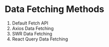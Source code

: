 # Data Fetching Methods

1. Default Fetch API
2. Axios Data Fetching
3. SWR Data Fetching
4. React Query Data Fetching
